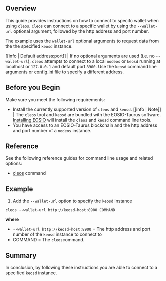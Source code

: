 ## Overview
This guide provides instructions on how to connect to specifc wallet when using `cleos`. `Cleos` can connect to a specific wallet by using the `--wallet-url` optional argument, followed by the http address and port number.

The example uses the `wallet-url` optional arguments to request data from the the specified `keosd` instance.

[[info | Default address:port]]
| If no optional arguments are used (i.e. no `--wallet-url`), `cleos` attempts to connect to a local `nodeos` or `keosd` running at localhost or `127.0.0.1` and default port `8900`. Use the `keosd` command line arguments or [config.ini](../../03_keosd/10_usage.md/#launching-keosd-manually) file to specify a different address.

## Before you Begin
Make sure you meet the following requirements: 

* Install the currently supported version of `cleos` and `keosd`.
[[info | Note]]
| The `cleos` tool and `keosd` are bundled with the EOSIO-Taurus software. [Installing EOSIO](../../00_install/index.md) will install the `cleos` and `keosd` command line tools. 
* You have access to an EOSIO-Taurus blockchain and the http address and port number of a `nodeos` instance. 

## Reference
See the following reference guides for command line usage and related options:

* [cleos](../index.md) command

## Example

1. Add the `--wallet-url` option to specify the `keosd` instance

```shell
cleos --wallet-url http://keosd-host:8900 COMMAND
```

**where**
* `--wallet-url http://keosd-host:8900` = The http address and port number of the `keosd` instance to connect to
* COMMAND = The `cleos`command.

## Summary
In conclusion, by following these instructions you are able to connect to a specified `keosd` instance. 
